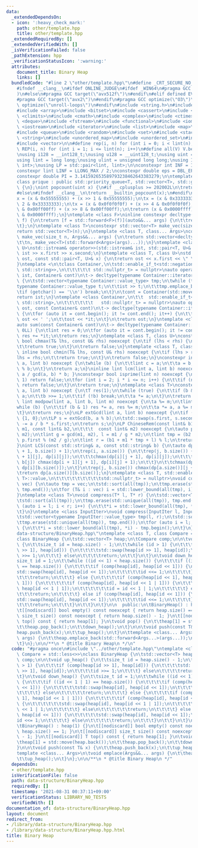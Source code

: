 ```yaml
---
data:
  _extendedDependsOn:
  - icon: ':heavy_check_mark:'
    path: other/template.hpp
    title: other/template.hpp
  _extendedRequiredBy: []
  _extendedVerifiedWith: []
  _isVerificationFailed: false
  _pathExtension: hpp
  _verificationStatusIcon: ':warning:'
  attributes:
    document_title: Binary Heap
    links: []
  bundledCode: "#line 2 \"other/template.hpp\"\n#define _CRT_SECURE_NO_WARNINGS\n\
    #ifndef __clang__\n#ifdef ONLINE_JUDGE\n#ifdef _WIN64\n#pragma GCC target(\"avx2\"\
    )\n#else\n#pragma GCC target(\"avx512f\")\n#endif\n#elif defined EVAL\n#else\n\
    #pragma GCC target(\"avx2\")\n#endif\n#pragma GCC optimize(\"O3\")\n#pragma GCC\
    \ optimize(\"unroll-loops\")\n#endif\n#include <string.h>\n#include <algorithm>\n\
    #include <array>\n#include <bitset>\n#include <cassert>\n#include <cfloat>\n#include\
    \ <climits>\n#include <cmath>\n#include <complex>\n#include <ctime>\n#include\
    \ <deque>\n#include <fstream>\n#include <functional>\n#include <iomanip>\n#include\
    \ <iostream>\n#include <iterator>\n#include <list>\n#include <map>\n#include <memory>\n\
    #include <queue>\n#include <random>\n#include <set>\n#include <stack>\n#include\
    \ <string>\n#include <unordered_map>\n#include <unordered_set>\n#include <utility>\n\
    #include <vector>\n\n#define rep(i, n) for (int i = 0; i < lint(n); i++)\n#define\
    \ REP(i, n) for (int i = 1; i <= lint(n); i++)\n#define all(V) V.begin(), V.end()\n\
    \nusing i128 = __int128_t;\nusing u128 = __uint128_t;\nusing uint = unsigned int;\n\
    using lint = long long;\nusing ulint = unsigned long long;\nusing IP = std::pair<int,\
    \ int>;\nusing LP = std::pair<lint, lint>;\n\nconstexpr int INF = INT_MAX / 2;\n\
    constexpr lint LINF = LLONG_MAX / 2;\nconstexpr double eps = DBL_EPSILON * 10;\n\
    constexpr double PI = 3.141592653589793238462643383279;\n\ntemplate <class T>\n\
    class prique : public std::priority_queue<T, std::vector<T>, std::greater<T>>\
    \ {\n};\nint popcount(uint x) {\n#if __cplusplus >= 202002L\n\treturn std::popcount(x);\n\
    #else\n#ifndef __clang__\n\treturn __builtin_popcount(x);\n#endif\n#endif\n\t\
    x = (x & 0x55555555) + (x >> 1 & 0x55555555);\n\tx = (x & 0x33333333) + (x >>\
    \ 2 & 0x33333333);\n\tx = (x & 0x0f0f0f0f) + (x >> 4 & 0x0f0f0f0f);\n\tx = (x\
    \ & 0x00ff00ff) + (x >> 8 & 0x00ff00ff);\n\treturn (x & 0x0000ffff) + (x >> 16\
    \ & 0x0000ffff);\n}\ntemplate <class F>\ninline constexpr decltype(auto) lambda_fix(F&&\
    \ f) {\n\treturn [f = std::forward<F>(f)](auto&&... args) {\n\t\treturn f(f, std::forward<decltype(args)>(args)...);\n\
    \t};\n}\ntemplate <class T>\nconstexpr std::vector<T> make_vec(size_t n) {\n\t\
    return std::vector<T>(n);\n}\ntemplate <class T, class... Args>\nconstexpr auto\
    \ make_vec(size_t n, Args&&... args) {\n\treturn std::vector<decltype(make_vec<T>(args...))>(\n\
    \t\tn, make_vec<T>(std::forward<Args>(args)...));\n}\ntemplate <class T, class\
    \ U>\nstd::istream& operator>>(std::istream& ist, std::pair<T, U>& x) {\n\treturn\
    \ ist >> x.first >> x.second;\n}\ntemplate <class T, class U>\nstd::ostream& operator<<(std::ostream&\
    \ ost, const std::pair<T, U>& x) {\n\treturn ost << x.first << \" \" << x.second;\n\
    }\ntemplate <\n\tclass Container,\n\tstd::enable_if_t<std::negation_v<std::is_same<Container,\
    \ std::string>>,\n\t\t\t\t\t std::nullptr_t> = nullptr>\nauto operator>>(std::istream&\
    \ ist, Container& cont)\n\t-> decltype(typename Container::iterator(), std::cin)&\
    \ {\n\tstd::vector<typename Container::value_type> tmp;\n\twhile (true) {\n\t\t\
    typename Container::value_type t;\n\t\tist >> t;\n\t\ttmp.emplace_back(t);\n\t\
    \tif (getchar() == '\\n') break;\n\t}\n\tcont = Container(std::move(tmp));\n\t\
    return ist;\n}\ntemplate <class Container,\n\t\t  std::enable_if_t<!std::is_same_v<Container,\
    \ std::string>,\n\t\t\t\t\t\t   std::nullptr_t> = nullptr>\nauto operator<<(std::ostream&\
    \ ost, const Container& cont)\n\t-> decltype(typename Container::iterator(), std::cout)&\
    \ {\n\tfor (auto it = cont.begin(); it != cont.end(); it++) {\n\t\tif (it != cont.begin())\
    \ ost << ' ';\n\t\tost << *it;\n\t}\n\treturn ost;\n}\ntemplate <class Container>\n\
    auto sum(const Container& cont)\n\t-> decltype(typename Container::iterator(),\
    \ 0LL) {\n\tlint res = 0;\n\tfor (auto it = cont.begin(); it != cont.end(); it++)\
    \ res += *it;\n\treturn res;\n}\ntemplate <class T, class U>\nconstexpr inline\
    \ bool chmax(T& lhs, const U& rhs) noexcept {\n\tif (lhs < rhs) {\n\t\tlhs = rhs;\n\
    \t\treturn true;\n\t}\n\treturn false;\n}\ntemplate <class T, class U>\nconstexpr\
    \ inline bool chmin(T& lhs, const U& rhs) noexcept {\n\tif (lhs > rhs) {\n\t\t\
    lhs = rhs;\n\t\treturn true;\n\t}\n\treturn false;\n}\nconstexpr inline lint gcd(lint\
    \ a, lint b) noexcept {\n\twhile (b) {\n\t\tlint c = a;\n\t\ta = b;\n\t\tb = c\
    \ % b;\n\t}\n\treturn a;\n}\ninline lint lcm(lint a, lint b) noexcept { return\
    \ a / gcd(a, b) * b; }\nconstexpr bool isprime(lint n) noexcept {\n\tif (n ==\
    \ 1) return false;\n\tfor (int i = 2; i * i <= n; i++) {\n\t\tif (n % i == 0)\
    \ return false;\n\t}\n\treturn true;\n}\ntemplate <class T>\nconstexpr T mypow(T\
    \ a, lint b) noexcept {\n\tT res(1);\n\twhile (true) {\n\t\tif (b & 1) res *=\
    \ a;\n\t\tb >>= 1;\n\t\tif (!b) break;\n\t\ta *= a;\n\t}\n\treturn res;\n}\nconstexpr\
    \ lint modpow(lint a, lint b, lint m) noexcept {\n\ta %= m;\n\tlint res(1);\n\t\
    while (b) {\n\t\tif (b & 1) res *= a, res %= m;\n\t\ta *= a, a %= m, b >>= 1;\n\
    \t}\n\treturn res;\n}\nLP extGcd(lint a, lint b) noexcept {\n\tif (b == 0) return\
    \ {1, 0};\n\tLP s = extGcd(b, a % b);\n\tstd::swap(s.first, s.second);\n\ts.second\
    \ -= a / b * s.first;\n\treturn s;\n}\nLP ChineseRem(const lint& b1, const lint&\
    \ m1, const lint& b2,\n\t\t\t  const lint& m2) noexcept {\n\tauto p = extGcd(m1,\
    \ m2);\n\tlint g = gcd(m1, m2), l = m1 / g * m2;\n\tlint tmp = (b2 - b1) / g *\
    \ p.first % (m2 / g);\n\tlint r = (b1 + m1 * tmp + l) % l;\n\treturn {r, l};\n\
    }\nint LCS(const std::string& a, const std::string& b) {\n\tauto dp = make_vec<int>(a.size()\
    \ + 1, b.size() + 1);\n\trep(i, a.size()) {\n\t\trep(j, b.size()) {\n\t\t\tchmax(dp[i\
    \ + 1][j], dp[i][j]);\n\t\t\tchmax(dp[i][j + 1], dp[i][j]);\n\t\t\tif (a[i] ==\
    \ b[j]) chmax(dp[i + 1][j + 1], dp[i][j] + 1);\n\t\t}\n\t\tchmax(dp[i + 1][b.size()],\
    \ dp[i][b.size()]);\n\t}\n\trep(j, b.size()) chmax(dp[a.size()][j + 1], dp[a.size()][j]);\n\
    \treturn dp[a.size()][b.size()];\n}\ntemplate <class T, std::enable_if_t<std::is_convertible<int,\
    \ T>::value,\n\t\t\t\t\t\t\t\t\tstd::nullptr_t> = nullptr>\nvoid compress(std::vector<T>&\
    \ vec) {\n\tauto tmp = vec;\n\tstd::sort(all(tmp));\n\ttmp.erase(std::unique(all(tmp)),\
    \ tmp.end());\n\tfor (T& i : vec) i = std::lower_bound(all(tmp), i) - tmp.begin();\n\
    }\ntemplate <class T>\nvoid compress(T* l, T* r) {\n\tstd::vector<T> tmp(l, r);\n\
    \tstd::sort(all(tmp));\n\ttmp.erase(std::unique(all(tmp)), tmp.end());\n\tfor\
    \ (auto i = l; i < r; i++) {\n\t\t*i = std::lower_bound(all(tmp), *i) - tmp.begin();\n\
    \t}\n}\ntemplate <class InputIter>\nvoid compress(InputIter l, InputIter r) {\n\
    \tstd::vector<typename InputIter::value_type> tmp(l, r);\n\tstd::sort(all(tmp));\n\
    \ttmp.erase(std::unique(all(tmp)), tmp.end());\n\tfor (auto i = l; i < r; i++)\
    \ {\n\t\t*i = std::lower_bound(all(tmp), *i) - tmp.begin();\n\t}\n}\n#line 3 \"\
    data-structure/BinaryHeap.hpp\"\ntemplate <class T, class Compare = std::less<>>\n\
    class BinaryHeap {\n\tstd::vector<T> heap;\n\tCompare comp;\n\n\tvoid up_heap()\
    \ {\n\t\tsize_t id = heap.size() - 1;\n\t\twhile (id > 1) {\n\t\t\tif (comp(heap[id\
    \ >> 1], heap[id])) {\n\t\t\t\tstd::swap(heap[id >> 1], heap[id]);\n\t\t\t\tid\
    \ >>= 1;\n\t\t\t} else\n\t\t\t\treturn;\n\t\t}\n\t}\n\tvoid down_heap() {\n\t\t\
    size_t id = 1;\n\t\twhile ((id << 1) < heap.size()) {\n\t\t\tif ((id << 1 | 1)\
    \ == heap.size()) {\n\t\t\t\tif (comp(heap[id], heap[id << 1])) {\n\t\t\t\t\t\
    std::swap(heap[id], heap[id << 1]);\n\t\t\t\t\tid <<= 1;\n\t\t\t\t} else\n\t\t\
    \t\t\treturn;\n\t\t\t} else {\n\t\t\t\tif (comp(heap[id << 1], heap[id << 1 |\
    \ 1])) {\n\t\t\t\t\tif (comp(heap[id], heap[id << 1 | 1])) {\n\t\t\t\t\t\tstd::swap(heap[id],\
    \ heap[id << 1 | 1]);\n\t\t\t\t\t\tid = id << 1 | 1;\n\t\t\t\t\t} else\n\t\t\t\
    \t\t\treturn;\n\t\t\t\t} else if (comp(heap[id], heap[id << 1])) {\n\t\t\t\t\t\
    std::swap(heap[id], heap[id << 1]);\n\t\t\t\t\tid <<= 1;\n\t\t\t\t} else\n\t\t\
    \t\t\treturn;\n\t\t\t}\n\t\t}\n\t}\n\n  public:\n\tBinaryHeap() : heap(1) {}\n\
    \t[[nodiscard]] bool empty() const noexcept { return heap.size() == 1; }\n\t[[nodiscard]]\
    \ size_t size() const noexcept { return heap.size() - 1; }\n\t[[nodiscard]] T\
    \ top() const { return heap[1]; }\n\tvoid pop() {\n\t\theap[1] = std::move(heap.back());\n\
    \t\theap.pop_back();\n\t\tdown_heap();\n\t}\n\n\tvoid push(const T& x) {\n\t\t\
    heap.push_back(x);\n\t\tup_heap();\n\t}\n\ttemplate <class... Args>\n\tvoid emplace(Args&&...\
    \ args) {\n\t\theap.emplace_back(std::forward<Args...>(args...));\n\t\tup_heap();\n\
    \t}\n};\n\n/**\n * @title Binary Heap\n */\n"
  code: "#pragma once\n#include \"../other/template.hpp\"\ntemplate <class T, class\
    \ Compare = std::less<>>\nclass BinaryHeap {\n\tstd::vector<T> heap;\n\tCompare\
    \ comp;\n\n\tvoid up_heap() {\n\t\tsize_t id = heap.size() - 1;\n\t\twhile (id\
    \ > 1) {\n\t\t\tif (comp(heap[id >> 1], heap[id])) {\n\t\t\t\tstd::swap(heap[id\
    \ >> 1], heap[id]);\n\t\t\t\tid >>= 1;\n\t\t\t} else\n\t\t\t\treturn;\n\t\t}\n\
    \t}\n\tvoid down_heap() {\n\t\tsize_t id = 1;\n\t\twhile ((id << 1) < heap.size())\
    \ {\n\t\t\tif ((id << 1 | 1) == heap.size()) {\n\t\t\t\tif (comp(heap[id], heap[id\
    \ << 1])) {\n\t\t\t\t\tstd::swap(heap[id], heap[id << 1]);\n\t\t\t\t\tid <<= 1;\n\
    \t\t\t\t} else\n\t\t\t\t\treturn;\n\t\t\t} else {\n\t\t\t\tif (comp(heap[id <<\
    \ 1], heap[id << 1 | 1])) {\n\t\t\t\t\tif (comp(heap[id], heap[id << 1 | 1]))\
    \ {\n\t\t\t\t\t\tstd::swap(heap[id], heap[id << 1 | 1]);\n\t\t\t\t\t\tid = id\
    \ << 1 | 1;\n\t\t\t\t\t} else\n\t\t\t\t\t\treturn;\n\t\t\t\t} else if (comp(heap[id],\
    \ heap[id << 1])) {\n\t\t\t\t\tstd::swap(heap[id], heap[id << 1]);\n\t\t\t\t\t\
    id <<= 1;\n\t\t\t\t} else\n\t\t\t\t\treturn;\n\t\t\t}\n\t\t}\n\t}\n\n  public:\n\
    \tBinaryHeap() : heap(1) {}\n\t[[nodiscard]] bool empty() const noexcept { return\
    \ heap.size() == 1; }\n\t[[nodiscard]] size_t size() const noexcept { return heap.size()\
    \ - 1; }\n\t[[nodiscard]] T top() const { return heap[1]; }\n\tvoid pop() {\n\t\
    \theap[1] = std::move(heap.back());\n\t\theap.pop_back();\n\t\tdown_heap();\n\t\
    }\n\n\tvoid push(const T& x) {\n\t\theap.push_back(x);\n\t\tup_heap();\n\t}\n\t\
    template <class... Args>\n\tvoid emplace(Args&&... args) {\n\t\theap.emplace_back(std::forward<Args...>(args...));\n\
    \t\tup_heap();\n\t}\n};\n\n/**\n * @title Binary Heap\n */"
  dependsOn:
  - other/template.hpp
  isVerificationFile: false
  path: data-structure/BinaryHeap.hpp
  requiredBy: []
  timestamp: '2021-08-31 00:37:11+09:00'
  verificationStatus: LIBRARY_NO_TESTS
  verifiedWith: []
documentation_of: data-structure/BinaryHeap.hpp
layout: document
redirect_from:
- /library/data-structure/BinaryHeap.hpp
- /library/data-structure/BinaryHeap.hpp.html
title: Binary Heap
---
```


